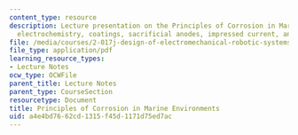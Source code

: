 ```yaml
---
content_type: resource
description: Lecture presentation on the Principles of Corrosion in Marine Environments,
  electrochemistry, coatings, sacrificial anodes, impressed current, and passivation.
file: /media/courses/2-017j-design-of-electromechanical-robotic-systems-fall-2009/a4e4bd7662cd1315f45d1171d75ed7ac_MIT2_017JF09_corrosion.pdf
file_type: application/pdf
learning_resource_types:
- Lecture Notes
ocw_type: OCWFile
parent_title: Lecture Notes
parent_type: CourseSection
resourcetype: Document
title: Principles of Corrosion in Marine Environments
uid: a4e4bd76-62cd-1315-f45d-1171d75ed7ac
---
```

